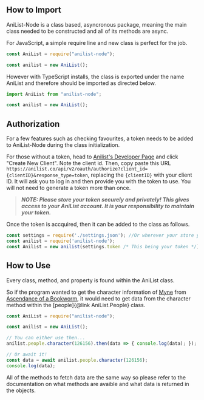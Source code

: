 ## How to Import

AniList-Node is a class based, asyncronous package, meaning the main class needed to be constructed and all of its methods are async. 

For JavaScript, a simple require line and new class is perfect for the job.
```JavaScript
const AniList = require("anilist-node");

const anilist = new AniList();
```

However with TypeScript installs, the class is exported under the name AniList and therefore should be imported as directed below.
```TypeScript
import AniList from "anilist-node";

const anilist = new AniList();
```

## Authorization

For a few features such as checking favourites, a token needs to be added to AniList-Node during the class initialization. 

For those without a token, head to [Anilist's Developer Page](https://anilist.co/settings/developer) and click "Create New Client". Note the client id. Then, copy paste this URL `https://anilist.co/api/v2/oauth/authorize?client_id={clientID}&response_type=token`, replacing the `{clientID}` with your client ID. It will ask you to log in and then provide you with the token to use. You will not need to generate a token more than once.

>***NOTE: Please store your token securely and privately! This gives access to your AniList account. It is your responsibility to maintain your token.***

Once the token is accquired, then it can be added to the class as follows.

```JavaScript
const settings = require('./settings.json'); //Or wherever your store your token.
const anilist = require('anilist-node');
const Anilist = new anilist(settings.token /* This being your token */);
```

## How to Use

Every class, method, and property is found within the AniList class. 

So if the program wanted to get the character information of [Myne](https://anilist.co/character/126156) from [Ascendance of a Bookworm](https://anilist.co/manga/87383), it would need to get data from the character method within the [people]{@link AniList.People} class.

```JavaScript
const AniList = require("anilist-node");

const anilist = new AniList();

// You can either use then...
anilist.people.character(126156).then(data => { console.log(data); });

// Or await it!
const data = await anilist.people.character(126156);
console.log(data);
```

All of the methods to fetch data are the same way so please refer to the documentation on what methods are avaible and what data is returned in the objects.
